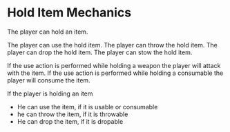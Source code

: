 # Hold Item Mechanics

The player can hold an item.

The player can use the hold item.
The player can throw the hold item.
The player can drop the hold item.
The player can stow the hold item.

If the use action is performed while holding a weapon the player will attack with the item.
If the use action is performed while holding a consumable the player will consume the item.

If the player is holding an item
- He can use the item, if it is usable or consumable
- he can throw the item, if it is throwable
- He can drop the item, if it is dropable